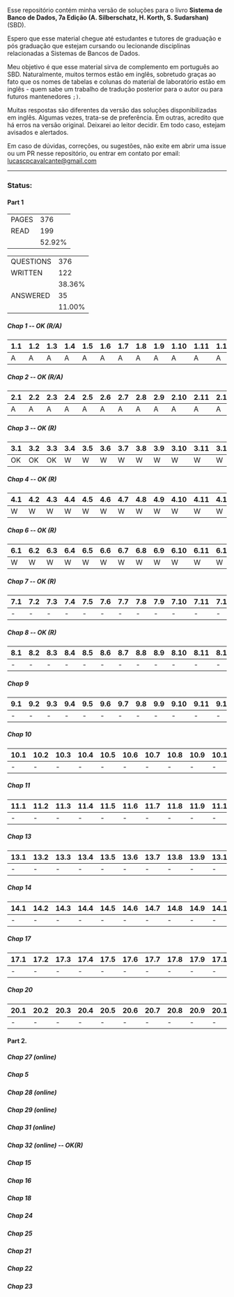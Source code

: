 Esse repositório contém minha versão de soluções para o livro **Sistema de Banco de Dados, 7a Edição (A. Silberschatz, H. Korth, S. Sudarshan)** (SBD).

Espero que esse material chegue até estudantes e tutores de graduação e pós graduação que estejam cursando ou lecionande disciplinas relacionadas a Sistemas de Bancos de Dados.

Meu objetivo é que esse material sirva de complemento em português ao SBD. Naturalmente, muitos termos estão em inglês, sobretudo graças ao fato que os nomes de tabelas e colunas do material de laboratório estão em inglês - quem sabe um trabalho de tradução posterior para o autor ou para futuros mantenedores `;)`.

Muitas respostas são diferentes da versão das soluções disponibilizadas em inglês. Algumas vezes, trata-se de preferência. Em outras, acredito que há erros na versão original. Deixarei ao leitor decidir. Em todo caso, estejam avisados e alertados.

Em caso de dúvidas, correções, ou sugestões, não exite em abrir uma issue ou um PR nesse repositório, ou entrar em contato por email: <lucascpcavalcante@gmail.com>

---

### Status:

#### Part 1

|||
|-|-|
|PAGES|376|
|READ|199|
||52.92%|

|||
|-|-|
|QUESTIONS|376|
|WRITTEN|122|
||38.36%|
|ANSWERED|35|
||11.00%|

##### Chap 1 -- OK (R/A)

|1.1|1.2|1.3|1.4|1.5|1.6|1.7|1.8|1.9|1.10|1.11|1.12|1.13|1.14|1.15|
|-|-|-|-|-|-|-|-|-|-|-|-|-|-|-|
|A|A|A|A|A|A|A|A|A|A|A|A|A|A|A|

##### Chap 2 -- OK (R/A)

|2.1|2.2|2.3|2.4|2.5|2.6|2.7|2.8|2.9|2.10|2.11|2.12|2.13|2.14|2.15|2.16|2.17|2.18|
|-|-|-|-|-|-|-|-|-|-|-|-|-|-|-|-|-|-|
|A|A|A|A|A|A|A|A|A|A|A|A|A|A|A|A|A|A|

##### Chap 3 -- OK (R)

|3.1|3.2|3.3|3.4|3.5|3.6|3.7|3.8|3.9|3.10|3.11|3.12|3.13|3.14|3.15|3.16|3.17|3.18|3.19|3.20|3.21|3.22|3.23|3.24|3.25|3.26|3.27|3.28|3.29|3.30|3.31|3.32|3.33|3.34|3.35|
|-|-|-|-|-|-|-|-|-|-|-|-|-|-|-|-|-|-|-|-|-|-|-|-|-|-|-|-|-|-|-|-|-|-|-|
|OK|OK|OK|W|W|W|W|W|W|W|W|W|W|W|W|W|W|W|W|W|W|W|W|W|W|W|W|W|W|W|W|W|W|W|W|

##### Chap 4 -- OK (R)

|4.1|4.2|4.3|4.4|4.5|4.6|4.7|4.8|4.9|4.10|4.11|4.12|4.13|4.14|4.15|4.16|4.17|4.18|4.19|4.20|4.21|4.22|4.23|4.24|4.25|4.26|
|-|-|-|-|-|-|-|-|-|-|-|-|-|-|-|-|-|-|-|-|-|-|-|-|-|-|
|W|W|W|W|W|W|W|W|W|W|W|W|W|W|W|W|W|W|W|W|W|W|W|W|W|W|

##### Chap 6 -- OK (R)

|6.1|6.2|6.3|6.4|6.5|6.6|6.7|6.8|6.9|6.10|6.11|6.12|6.13|6.14|6.15|6.16|6.17|6.18|6.19|6.20|6.21|6.22|6.23|6.24|6.25|6.26|6.27|6.28|
|-|-|-|-|-|-|-|-|-|-|-|-|-|-|-|-|-|-|-|-|-|-|-|-|-|-|-|-|
|W|W|W|W|W|W|W|W|W|W|W|W|W|W|W|W|W|W|W|W|W|W|W|W|W|W|W|W|

##### Chap 7 -- OK (R)

|7.1|7.2|7.3|7.4|7.5|7.6|7.7|7.8|7.9|7.10|7.11|7.12|7.13|7.14|7.15|7.16|7.17|7.18|7.19|7.20|7.21|7.22|7.23|7.24|7.25|7.26|7.27|7.28|7.29|7.30|7.31|7.32|7.33|7.34|7.35|7.36|7.37|7.38|7.39|7.40|7.41|7.42|7.43|7.44|
|-|-|-|-|-|-|-|-|-|-|-|-|-|-|-|-|-|-|-|-|-|-|-|-|-|-|-|-|-|-|-|-|-|-|-|-|-|-|-|-|-|-|-|-|
|-|-|-|-|-|-|-|-|-|-|-|-|-|-|-|-|-|-|-|-|-|-|-|-|-|-|-|-|-|-|-|-|-|-|-|-|-|-|-|-|-|-|-|-|

##### Chap 8 -- OK (R)

|8.1|8.2|8.3|8.4|8.5|8.6|8.7|8.8|8.9|8.10|8.11|8.12|8.13|8.14|8.15|
|-|-|-|-|-|-|-|-|-|-|-|-|-|-|-|
|-|-|-|-|-|-|-|-|-|-|-|-|-|-|-|


##### Chap 9

|9.1|9.2|9.3|9.4|9.5|9.6|9.7|9.8|9.9|9.10|9.11|9.12|9.13|9.14|9.15|9.16|9.17|9.18|9.19|9.20|9.21|9.22|9.23|9.24|9.25|9.26|
|-|-|-|-|-|-|-|-|-|-|-|-|-|-|-|-|-|-|-|-|-|-|-|-|-|-|
|-|-|-|-|-|-|-|-|-|-|-|-|-|-|-|-|-|-|-|-|-|-|-|-|-|-|

##### Chap 10

|10.1|10.2|10.3|10.4|10.5|10.6|10.7|10.8|10.9|10.10|10.11|10.12|10.13|10.14|10.15|10.16|
|-|-|-|-|-|-|-|-|-|-|-|-|-|-|-|-|
|-|-|-|-|-|-|-|-|-|-|-|-|-|-|-|-|

##### Chap 11

|11.1|11.2|11.3|11.4|11.5|11.6|11.7|11.8|11.9|11.10|11.11|11.12|
|-|-|-|-|-|-|-|-|-|-|-|-|
|-|-|-|-|-|-|-|-|-|-|-|-|

##### Chap 13

|13.1|13.2|13.3|13.4|13.5|13.6|13.7|13.8|13.9|13.10|13.11|13.12|13.13|13.14|
|-|-|-|-|-|-|-|-|-|-|-|-|-|-|
|-|-|-|-|-|-|-|-|-|-|-|-|-|-|

##### Chap 14

|14.1|14.2|14.3|14.4|14.5|14.6|14.7|14.8|14.9|14.10|14.11|14.12|14.13|14.14|14.15|14.16|14.17|14.18|14.19|14.20|14.21|14.22|14.23|14.24|14.25|14.26|
|-|-|-|-|-|-|-|-|-|-|-|-|-|-|-|-|-|-|-|-|-|-|-|-|-|-|
|-|-|-|-|-|-|-|-|-|-|-|-|-|-|-|-|-|-|-|-|-|-|-|-|-|-|

##### Chap 17

|17.1|17.2|17.3|17.4|17.5|17.6|17.7|17.8|17.9|17.10|17.11|17.12|17.13|17.14|17.15|17.16|17.17|17.18|17.19|17.20|17.21|
|-|-|-|-|-|-|-|-|-|-|-|-|-|-|-|-|-|-|-|-|-|
|-|-|-|-|-|-|-|-|-|-|-|-|-|-|-|-|-|-|-|-|-|

##### Chap 20

|20.1|20.2|20.3|20.4|20.5|20.6|20.7|20.8|20.9|20.10|20.11|20.12|20.13|20.14|20.15|20.16|20.17|20.18|20.19|20.20|20.21|20.22|
|-|-|-|-|-|-|-|-|-|-|-|-|-|-|-|-|-|-|-|-|-|-|
|-|-|-|-|-|-|-|-|-|-|-|-|-|-|-|-|-|-|-|-|-|-|

#### Part 2.

##### Chap 27 (online)
##### Chap 5
##### Chap 28 (online)
##### Chap 29 (online)
##### Chap 31 (online)
##### Chap 32 (online) -- OK(R)
##### Chap 15
##### Chap 16
##### Chap 18
##### Chap 24
##### Chap 25
##### Chap 21
##### Chap 22
##### Chap 23
